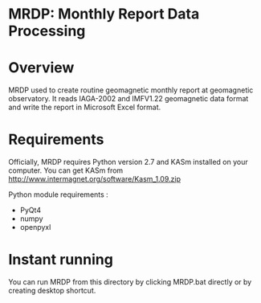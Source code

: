 # MRDP: Monthly Report Data Processing

Overview
========

MRDP used to create routine geomagnetic monthly report at geomagnetic observatory.
It reads IAGA-2002 and IMFV1.22 geomagnetic data format and write the report in Microsoft
Excel format.


Requirements
===============================

Officially, MRDP requires Python version 2.7 and KASm installed on your computer.
You can get KASm from <http://www.intermagnet.org/software/Kasm_1.09.zip>

Python module requirements :
- PyQt4
- numpy
- openpyxl


Instant running
===============================

You can run MRDP from this directory by clicking MRDP.bat directly or by creating desktop shortcut.

